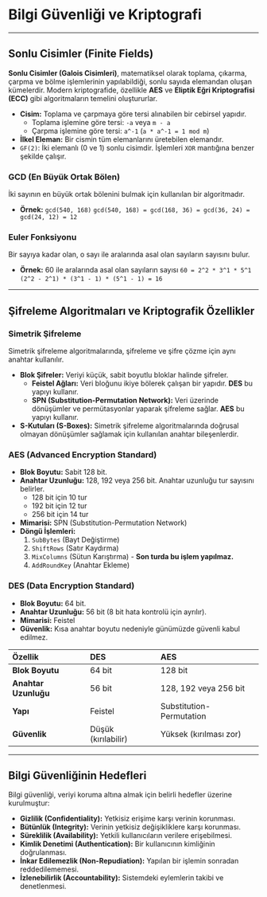 # Bilgi Güvenliği ve Kriptografi

---

## Sonlu Cisimler (Finite Fields)

**Sonlu Cisimler (Galois Cisimleri)**, matematiksel olarak toplama, çıkarma, çarpma ve bölme işlemlerinin yapılabildiği, sonlu sayıda elemandan oluşan kümelerdir. Modern kriptografide, özellikle **AES** ve **Eliptik Eğri Kriptografisi (ECC)** gibi algoritmaların temelini oluştururlar.

* **Cisim:** Toplama ve çarpmaya göre tersi alınabilen bir cebirsel yapıdır.
    * Toplama işlemine göre tersi: `-a` veya `m - a`
    * Çarpma işlemine göre tersi: `a^-1` (`a * a^-1 = 1 mod m`)
* **İlkel Eleman:** Bir cismin tüm elemanlarını üretebilen elemandır.
* `GF(2)`: İki elemanlı (0 ve 1) sonlu cisimdir. İşlemleri `XOR` mantığına benzer şekilde çalışır.

### GCD (En Büyük Ortak Bölen)
İki sayının en büyük ortak bölenini bulmak için kullanılan bir algoritmadır.

* **Örnek:** `gcd(540, 168)`
    `gcd(540, 168) = gcd(168, 36) = gcd(36, 24) = gcd(24, 12) = 12`

### Euler Fonksiyonu
Bir sayıya kadar olan, o sayı ile aralarında asal olan sayıların sayısını bulur.

* **Örnek:** 60 ile aralarında asal olan sayıların sayısı
    `60 = 2^2 * 3^1 * 5^1`
    `(2^2 - 2^1) * (3^1 - 1) * (5^1 - 1) = 16`

---

## Şifreleme Algoritmaları ve Kriptografik Özellikler

### Simetrik Şifreleme
Simetrik şifreleme algoritmalarında, şifreleme ve şifre çözme için aynı anahtar kullanılır.

* **Blok Şifreler:** Veriyi küçük, sabit boyutlu bloklar halinde şifreler.
    * **Feistel Ağları:** Veri bloğunu ikiye bölerek çalışan bir yapıdır. **DES** bu yapıyı kullanır.
    * **SPN (Substitution-Permutation Network):** Veri üzerinde dönüşümler ve permütasyonlar yaparak şifreleme sağlar. **AES** bu yapıyı kullanır.
* **S-Kutuları (S-Boxes):** Simetrik şifreleme algoritmalarında doğrusal olmayan dönüşümler sağlamak için kullanılan anahtar bileşenlerdir.

### AES (Advanced Encryption Standard)
* **Blok Boyutu:** Sabit 128 bit.
* **Anahtar Uzunluğu:** 128, 192 veya 256 bit. Anahtar uzunluğu tur sayısını belirler.
    * 128 bit için 10 tur
    * 192 bit için 12 tur
    * 256 bit için 14 tur
* **Mimarisi:** SPN (Substitution-Permutation Network)
* **Döngü İşlemleri:**
    1.  `SubBytes` (Bayt Değiştirme)
    2.  `ShiftRows` (Satır Kaydırma)
    3.  `MixColumns` (Sütun Karıştırma) - **Son turda bu işlem yapılmaz.**
    4.  `AddRoundKey` (Anahtar Ekleme)

### DES (Data Encryption Standard)
* **Blok Boyutu:** 64 bit.
* **Anahtar Uzunluğu:** 56 bit (8 bit hata kontrolü için ayrılır).
* **Mimarisi:** Feistel
* **Güvenlik:** Kısa anahtar boyutu nedeniyle günümüzde güvenli kabul edilmez.

| Özellik | DES | AES |
| :--- | :--- | :--- |
| **Blok Boyutu** | 64 bit | 128 bit |
| **Anahtar Uzunluğu** | 56 bit | 128, 192 veya 256 bit |
| **Yapı** | Feistel | Substitution-Permutation |
| **Güvenlik** | Düşük (kırılabilir) | Yüksek (kırılması zor) |

---

## Bilgi Güvenliğinin Hedefleri

Bilgi güvenliği, veriyi koruma altına almak için belirli hedefler üzerine kurulmuştur:

* **Gizlilik (Confidentiality):** Yetkisiz erişime karşı verinin korunması.
* **Bütünlük (Integrity):** Verinin yetkisiz değişikliklere karşı korunması.
* **Süreklilik (Availability):** Yetkili kullanıcıların verilere erişebilmesi.
* **Kimlik Denetimi (Authentication):** Bir kullanıcının kimliğinin doğrulanması.
* **İnkar Edilemezlik (Non-Repudiation):** Yapılan bir işlemin sonradan reddedilememesi.
* **İzlenebilirlik (Accountability):** Sistemdeki eylemlerin takibi ve denetlenmesi.